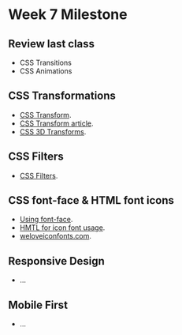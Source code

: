 Week 7 Milestone
==========

## Review last class

* CSS Transitions
* CSS Animations

## CSS Transformations

* [CSS Transform](https://developer.mozilla.org/es/docs/Web/CSS/transform).
* [CSS Transform article](http://css-tricks.com/almanac/properties/t/transform/).
* [CSS 3D Transforms](http://desandro.github.io/3dtransforms/).

## CSS Filters

* [CSS Filters](https://developer.mozilla.org/en-US/docs/Web/CSS/filter).

## CSS font-face & HTML font icons

* [Using font-face](http://css-tricks.com/snippets/css/using-font-face/).
* [HMTL for icon font usage](http://css-tricks.com/html-for-icon-font-usage/).
* [weloveiconfonts.com](http://weloveiconfonts.com/).

## Responsive Design

* ...

## Mobile First

* ...